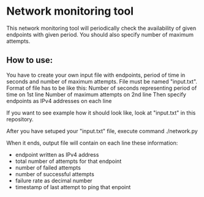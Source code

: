 # Network monitoring tool
This network monitoring tool will periodically check the availability of given endpoints with given period. You should also specify number of maximum attempts.

## How to use:
You have to create your own input file with endpoints, period of time in seconds and number of maximum attempts.
File must be named "input.txt".
Format of file has to be like this:
Number of seconds representing period of time on 1st line
Number of maximum attempts on 2nd line
Then specify endpoints as IPv4 addresses on each line 

If you want to see example how it should look like, look at "input.txt" in this repository.

After you have setuped your "input.txt" file, execute command ./network.py

When it ends, output file will contain on each line these information: 
* endpoint written as IPv4 address
* total number of attempts for that endpoint
* number of failed attempts
* number of successful attempts
* failure rate as decimal number
* timestamp of last attempt to ping that enpoint
